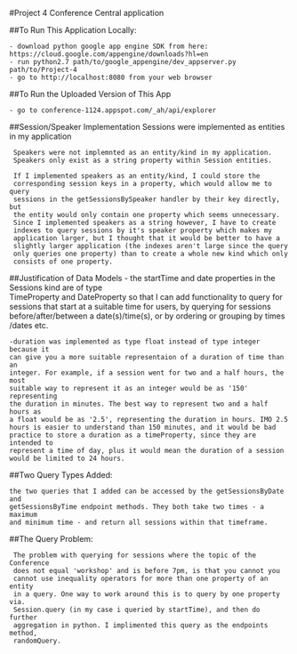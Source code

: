 #Project 4 Conference Central application

##To Run This Application Locally:

	- download python google app engine SDK from here: https://cloud.google.com/appengine/downloads?hl=en
	- run python2.7 path/to/google_appengine/dev_appserver.py path/to/Project-4
	- go to http://localhost:8080 from your web browser

##To Run the Uploaded Version of This App

	- go to conference-1124.appspot.com/_ah/api/explorer

##Session/Speaker Implementation
	 Sessions were implemented as entities in my application
	
	 Speakers were not implemnted as an entity/kind in my application.
	 Speakers only exist as a string property within Session entities.

	 If I implemented speakers as an entity/kind, I could store the
	 corresponding session keys in a property, which would allow me to query
	 sessions in the getSessionsBySpeaker handler by their key directly, but 
	 the entity would only contain one property which seems unnecessary. 
	 Since I implemented speakers as a string however, I have to create 
	 indexes to query sessions by it's speaker property which makes my 
	 application larger, but I thought that it would be better to have a 
	 slightly larger application (the indexes aren't large since the query 
	 only queries one property) than to create a whole new kind which only 
	 consists of one property.

##Justification of Data Models
	- the startTime and date properties in the Sessions kind are of type  
	TimeProperty and DateProperty so that I can add functionality to query for 
	sessions that start at a suitable time for users, by querying for sessions 
	before/after/between a date(s)/time(s), or by ordering or grouping by times
	/dates etc.

	-duration was implemented as type float instead of type integer because it 
	can give you a more suitable representaion of a duration of time than an 
	integer. For example, if a session went for two and a half hours, the most 
	suitable way to represent it as an integer would be as '150' representing 
	the duration in minutes. The best way to represent two and a half hours as 
	a float would be as '2.5', representing the duration in hours. IMO 2.5 
	hours is easier to understand than 150 minutes, and it would be bad 
	practice to store a duration as a timeProperty, since they are intended to 
	represent a time of day, plus it would mean the duration of a session 
	would be limited to 24 hours.

##Two Query Types Added:

	the two queries that I added can be accessed by the getSessionsByDate and 
	getSessionsByTime endpoint methods. They both take two times - a maximum 
	and minimum time - and return all sessions within that timeframe.

##The Query Problem:

	 The problem with querying for sessions where the topic of the Conference 
	 does not equal 'workshop' and is before 7pm, is that you cannot you 
	 cannot use inequality operators for more than one property of an entity 
	 in a query. One way to work around this is to query by one property via. 
	 Session.query (in my case i queried by startTime), and then do further 
	 aggregation in python. I implimented this query as the endpoints method, 
	 randomQuery.
